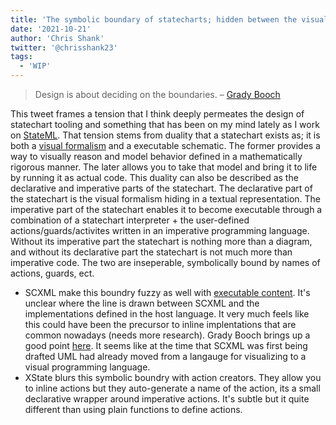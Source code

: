 ```yaml
---
title: 'The symbolic boundary of statecharts; hidden between the visual formalism and executable schematic'
date: '2021-10-21'
author: 'Chris Shank'
twitter: '@chrisshank23'
tags:
  - 'WIP'
---
```


> Design is about deciding on the boundaries. – [Grady Booch](https://twitter.com/Grady_Booch/status/1444754474426191873)

This tweet frames a tension that I think deeply permeates the design of statechart tooling and something that has been on my mind lately as I work on [StateML](https://twitter.com/StateML_org). That tension stems from duality that a statechart exists as; it is both a [visual formalism](https://link.springer.com/referenceworkentry/10.1007%2F978-0-387-39940-9_444) and a executable schematic. The former provides a way to visually reason and model behavior defined in a mathematically rigorous manner. The later allows you to take that model and bring it to life by running it as actual code. This duality can also be described as the declarative and imperative parts of the statechart. The declarative part of the statechart is the visual formalism hiding in a textual representation. The imperative part of the statechart enables it to become executable through a combination of a statechart interpreter + the user-defined actions/guards/activites written in an imperative programming language. Without its imperative part the statechart is nothing more than a diagram, and without its declarative part the statechart is not much more than imperative code. The two are inseperable, symbolically bound by names of actions, guards, ect.

- SCXML make this boundry fuzzy as well with [executable content](https://www.w3.org/TR/scxml/#profile-dependentexecutablecontent). It's unclear where the line is drawn between SCXML and the implementations defined in the host language. It very much feels like this could have been the precursor to inline implentations that are common nowadays (needs more research). Grady Booch brings up a good point [here](https://twitter.com/Grady_Booch/status/1388930413280727042?s=20). It seems like at the time that SCXML was first being drafted UML had already moved from a langauge for visualizing to a visual programming language.
- XState blurs this symbolic boundry with action creators. They allow you to inline actions but they auto-generate a name of the action, its a small declarative wrapper around imperative actions. It's subtle but it quite different than using plain functions to define actions.
